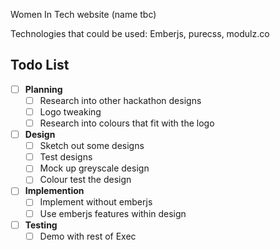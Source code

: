 
Women In Tech website (name tbc)

Technologies that could be used: Emberjs, purecss, modulz.co

## Todo List
- [ ] **Planning**
  - [ ] Research into other hackathon designs
  - [ ] Logo tweaking
  - [ ] Research into colours that fit with the logo
- [ ] **Design**
  - [ ] Sketch out some designs
  - [ ] Test designs
  - [ ] Mock up greyscale design
  - [ ] Colour test the design
- [ ] **Implemention**
  - [ ] Implement without emberjs
  - [ ] Use emberjs features within design
- [ ] **Testing**
  - [ ] Demo with rest of Exec
